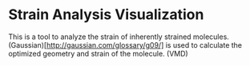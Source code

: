 # Strain Analysis Visualization

This is a tool to analyze the strain of inherently strained molecules. 
(Gaussian)[http://gaussian.com/glossary/g09/] is used to calculate the 
optimized geometry and strain of the molecule. (VMD)